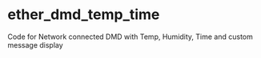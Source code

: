 ether_dmd_temp_time
===================

Code for Network connected DMD with Temp, Humidity, Time and custom message display